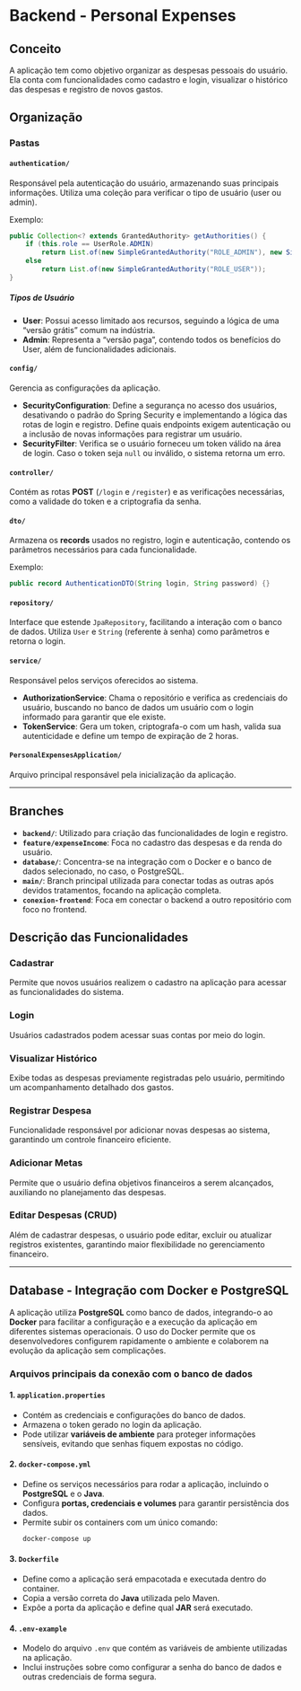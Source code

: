 # Backend - Personal Expenses

## Conceito
A aplicação tem como objetivo organizar as despesas pessoais do usuário. Ela conta com funcionalidades como cadastro e login, visualizar o histórico das despesas e registro de novos gastos.

## Organização

### Pastas

#### `authentication/`
Responsável pela autenticação do usuário, armazenando suas principais informações. Utiliza uma coleção para verificar o tipo de usuário (user ou admin).

Exemplo:
```java
public Collection<? extends GrantedAuthority> getAuthorities() {  
    if (this.role == UserRole.ADMIN)  
        return List.of(new SimpleGrantedAuthority("ROLE_ADMIN"), new SimpleGrantedAuthority("ROLE_USER"));  
    else  
        return List.of(new SimpleGrantedAuthority("ROLE_USER"));  
}
```

##### Tipos de Usuário

- **User**: Possui acesso limitado aos recursos, seguindo a lógica de uma “versão grátis” comum na indústria.
- **Admin**: Representa a “versão paga”, contendo todos os benefícios do User, além de funcionalidades adicionais.

#### `config/`
Gerencia as configurações da aplicação.

- **SecurityConfiguration**: Define a segurança no acesso dos usuários, desativando o padrão do Spring Security e implementando a lógica das rotas de login e registro. Define quais endpoints exigem autenticação ou a inclusão de novas informações para registrar um usuário.
- **SecurityFilter**: Verifica se o usuário forneceu um token válido na área de login. Caso o token seja `null` ou inválido, o sistema retorna um erro.

#### `controller/`
Contém as rotas **POST** (`/login` e `/register`) e as verificações necessárias, como a validade do token e a criptografia da senha.

#### `dto/`
Armazena os **records** usados no registro, login e autenticação, contendo os parâmetros necessários para cada funcionalidade.

Exemplo:
```java
public record AuthenticationDTO(String login, String password) {}
```

#### `repository/`
Interface que estende `JpaRepository`, facilitando a interação com o banco de dados. Utiliza `User` e `String` (referente à senha) como parâmetros e retorna o login.

#### `service/`
Responsável pelos serviços oferecidos ao sistema.

- **AuthorizationService**: Chama o repositório e verifica as credenciais do usuário, buscando no banco de dados um usuário com o login informado para garantir que ele existe.
- **TokenService**: Gera um token, criptografa-o com um hash, valida sua autenticidade e define um tempo de expiração de 2 horas.

#### `PersonalExpensesApplication/`
Arquivo principal responsável pela inicialização da aplicação.

---

## Branches

- **`backend/`**: Utilizado para criação das funcionalidades de login e registro.
- **`feature/expenseIncome`**: Foca no cadastro das despesas e da renda do usuário.
- **`database/`**: Concentra-se na integração com o Docker e o banco de dados selecionado, no caso, o PostgreSQL.
- **`main/`**: Branch principal utilizada para conectar todas as outras após devidos tratamentos, focando na aplicação completa.
- **`conexion-frontend`**: Foca em conectar o backend a outro repositório com foco no frontend.

## Descrição das Funcionalidades

### Cadastrar
Permite que novos usuários realizem o cadastro na aplicação para acessar as funcionalidades do sistema.

### Login
Usuários cadastrados podem acessar suas contas por meio do login.

### Visualizar Histórico
Exibe todas as despesas previamente registradas pelo usuário, permitindo um acompanhamento detalhado dos gastos.

### Registrar Despesa
Funcionalidade responsável por adicionar novas despesas ao sistema, garantindo um controle financeiro eficiente.

### Adicionar Metas
Permite que o usuário defina objetivos financeiros a serem alcançados, auxiliando no planejamento das despesas.

### Editar Despesas (CRUD)
Além de cadastrar despesas, o usuário pode editar, excluir ou atualizar registros existentes, garantindo maior flexibilidade no gerenciamento financeiro.

---

## Database - Integração com Docker e PostgreSQL
A aplicação utiliza **PostgreSQL** como banco de dados, integrando-o ao **Docker** para facilitar a configuração e a execução da aplicação em diferentes sistemas operacionais. O uso do Docker permite que os desenvolvedores configurem rapidamente o ambiente e colaborem na evolução da aplicação sem complicações.

### Arquivos principais da conexão com o banco de dados

#### 1. `application.properties`
- Contém as credenciais e configurações do banco de dados.
- Armazena o token gerado no login da aplicação.
- Pode utilizar **variáveis de ambiente** para proteger informações sensíveis, evitando que senhas fiquem expostas no código.

#### 2. `docker-compose.yml`
- Define os serviços necessários para rodar a aplicação, incluindo o **PostgreSQL** e o **Java**.
- Configura **portas, credenciais e volumes** para garantir persistência dos dados.
- Permite subir os containers com um único comando:  
  ```bash
  docker-compose up
  ```

#### 3. `Dockerfile`
- Define como a aplicação será empacotada e executada dentro do container.
- Copia a versão correta do **Java** utilizada pelo Maven.
- Expõe a porta da aplicação e define qual **JAR** será executado.

#### 4. `.env-example`
- Modelo do arquivo `.env` que contém as variáveis de ambiente utilizadas na aplicação.
- Inclui instruções sobre como configurar a senha do banco de dados e outras credenciais de forma segura.
```

